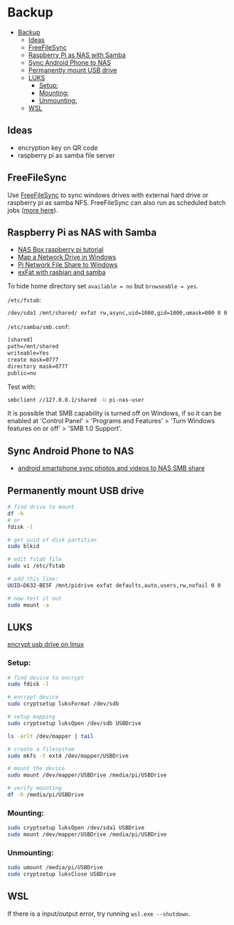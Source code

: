 # Backup

- [Backup](#backup)
  - [Ideas](#ideas)
  - [FreeFileSync](#freefilesync)
  - [Raspberry Pi as NAS with Samba](#raspberry-pi-as-nas-with-samba)
  - [Sync Android Phone to NAS](#sync-android-phone-to-nas)
  - [Permanently mount USB drive](#permanently-mount-usb-drive)
  - [LUKS](#luks)
    - [Setup:](#setup)
    - [Mounting:](#mounting)
    - [Unmounting:](#unmounting)
  - [WSL](#wsl)

## Ideas

-   encryption key on QR code
-   raspberry pi as samba file server

## FreeFileSync

Use [FreeFileSync](https://freefilesync.org/) to sync windows drives with external hard drive
or raspberry pi as samba NFS.
FreeFileSync can also run as scheduled batch jobs
([more here](https://freefilesync.org/manual.php?topic=schedule-batch-jobs)).

## Raspberry Pi as NAS with Samba

-   [NAS Box raspberry pi tutorial](https://www.raspberrypi.com/tutorials/nas-box-raspberry-pi-tutorial/)
-   [Map a Network Drive in Windows](https://support.microsoft.com/en-us/windows/map-a-network-drive-in-windows-29ce55d1-34e3-a7e2-4801-131475f9557d)
-   [Pi Network File Share to Windows](https://www.youtube.com/watch?v=8QxJWW0mjAs)
-   [exFat with rasbian and samba](https://nebulousthinking.wordpress.com/2018/09/29/using-exfat-drives-with-rasbian-and-samba/)

To hide home directory set `available = no` but `browseable = yes`.

`/etc/fstab`:

```txt
/dev/sda1 /mnt/shared/ exfat rw,async,uid=1000,gid=1000,umask=000 0 0
```

`/etc/samba/smb.conf`:

```txt
[shared]
path=/mnt/shared
writeable=Yes
create mask=0777
directory mask=0777
public=no
```

Test with:

```bash
smbclient //127.0.0.1/shared -U pi-nas-user
```

It is possible that SMB capability is turned off on Windows, if so it can be enabled at 'Control Panel' > 'Programs and Features' > 'Turn Windows features on or off' > 'SMB 1.0 Support'.

## Sync Android Phone to NAS

-   [android smartphone sync photos and videos to NAS SMB share](https://www.youtube.com/watch?v=jevRJ2lTn8M)

## Permanently mount USB drive

```bash
# find drive to mount
df -h
# or
fdisk -l

# get uuid of disk partition
sudo blkid

# edit fstab file
sudo vi /etc/fstab

# add this line:
UUID=D632-BE5F /mnt/pidrive exfat defaults,auto,users,rw,nofail 0 0

# now test it out
sudo mount -a
```

## LUKS

[encrypt usb drive on linux](https://linux.tips/tutorials/how-to-encrypt-a-usb-drive-on-linux-operating-system)

### Setup:

```bash
# find device to encrypt
sudo fdisk -l

# encrypt device
sudo cryptsetup luksFormat /dev/sdb

# setup mapping
sudo cryptsetup luksOpen /dev/sdb USBDrive

ls -arlt /dev/mapper | tail

# create a filesystem
sudo mkfs -t ext4 /dev/mapper/USBDrive

# mount the device
sudo mount /dev/mapper/USBDrive /media/pi/USBDrive

# verify mounting
df -h /media/pi/USBDrive
```

### Mounting:

```bash
sudo cryptsetup luksOpen /dev/sda1 USBDrive
sudo mount /dev/mapper/USBDrive /media/pi/USBDrive
```

### Unmounting:

```bash
sudo umount /media/pi/USBDrive
sudo cryptsetup luksClose USBDrive
```

## WSL

If there is a input/output error, try running `wsl.exe --shutdown`.
